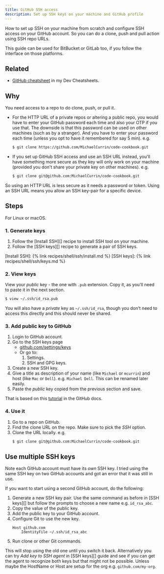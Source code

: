 ```yaml
---
title: GitHub SSH access
description: Set up SSH keys on your machine and GitHub profile
---
```


How to set up SSH on your machine from scratch and configure SSH access on your GitHub account. So you can do a clone, push and pull action using SSH repo URLs.

This guide can be used for BitBucket or GitLab too, if you follow the interface on those platforms.

## Related

- [GitHub cheatsheet](https://michaelcurrin.github.io/dev-cheatsheets/cheatsheets/version-control/github/) in my Dev Cheatsheets.


## Why

You need access to a repo to do clone, push, or pull it.

- For the HTTP URL of a private repos or altering a public repo, you would have to enter your GitHub password each time and also your OTP if you use that. The downside is that this password can be used on other machines (such as by a stranger). And you have to enter your password each time (unless you opt to have it remembered for say 5 min). e.g.
    ```sh
    $ git clone https://github.com/MichaelCurrin/code-cookbook.git
    ```
- If you set up GitHub SSH access and use an SSH URL instead, you'll have something more secure as they key will only work on your machine (provided you don't share your private key on other machines). e.g.
    ```sh
    $ git clone git@github.com:MichaelCurrin/code-cookbook.git
    ```

So using an HTTP URL is less secure as it needs a password or token. Using an SSH URL means you allow an SSH key-pair for a specific device.


## Steps

For Linux or macOS.

### 1. Generate keys

1. Follow the [Install SSH][] recipe to install SSH tool on your machine.
2. Follow the [SSH keys][] recipe to generate a pair of SSH keys.

[Install SSH]: {% link recipes/shell/ssh/install.md %}
[SSH keys]: {% link recipes/shell/ssh/keys.md %}


### 2. View keys

View your _public_ key - the one with `.pub` extension. Copy it, as you'll need to paste it in the next section.

```sh
$ view ~/.ssh/id_rsa.pub
```

You will also have a _private_ key as `~/.ssh/id_rsa`, though you don't need to access this directly and this should never be shared.

### 3. Add public key to GitHub

1. Login to GitHub account.
1. Go to the SSH keys page
    - [github.com/settings/keys](https://github.com/settings/keys)
    - Or go to:
        1. Settings.
        1. SSH and GPG keys.
1. Create a new SSH key.
1. Give a title as description of your name (like `Michael` or `mcurrin`) and host (like `Mac` or `Dell`). e.g. `Michael Dell`. This can be renamed later easily.
1. Paste the _public_ key copied from the previous section and save.

That is based on this [tutorial](https://help.github.com/en/github/authenticating-to-github/adding-a-new-ssh-key-to-your-github-account) in the GitHub docs.

### 4. Use it

1. Go to a repo on GitHub.
1. Find the clone URL on the repo. Make sure to pick the _SSH_ option.
1. Clone the URL locally. e.g.
    ```sh
    $ git clone git@github.com:MichaelCurrin/code-cookbook.git
    ```

## Use multiple SSH keys

Note each GitHub account must have its _own_ SSH key. I tried using the same SSH key on two GitHub accounts and got an error that it was still in use.

If you want to start using a second GitHub account, do the following:

1. Generate a new SSH key pair. Use the same command as before in [SSH keys][] but follow the prompts to choose a new name e.g. `id_rsa_abc`.
1. Copy the value of the public key.
1. Add the public key to your GitHub account.
1. Configure Git to use the new key.
    ```
    Host github.com
        IdentityFile ~/.ssh/id_rsa_abc
    ```
1. Run clone or other Git commands.

This will stop using the old one until you switch it back. Alternatively you can try _Add key to SSH agent_ in [SSH keys][] guide and see if you can get the agent to recognize both keys but that might not be possible. Unless maybe the HostName or Host are setup for the org e.g. `github.com/my-org`.
